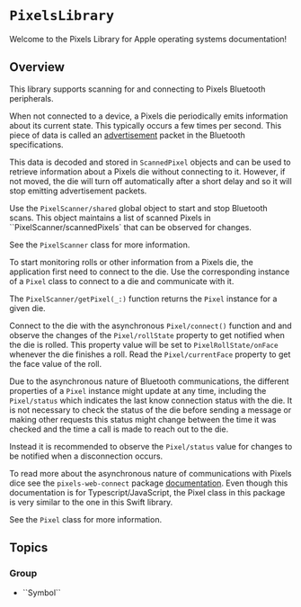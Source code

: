 # ``PixelsLibrary``

Welcome to the Pixels Library for Apple operating systems documentation!

## Overview

This library supports scanning for and connecting to Pixels Bluetooth peripherals.

When not connected to a device, a Pixels die periodically emits information about
its current state. This typically occurs a few times per second.
This piece of data is called an [advertisement](
    https://www.bluetooth.com/bluetooth-resources/intro-to-bluetooth-advertisements/
) packet in the Bluetooth specifications.

This data is decoded and stored in ``ScannedPixel`` objects and can be used to retrieve
information about a Pixels die without connecting to it.
However, if not moved, the die will turn off automatically after a short delay and so
it will stop emitting advertisement packets.

Use the ``PixelScanner/shared`` global object to start and stop Bluetooth scans.
This object maintains a list of scanned Pixels in ``PixelScanner/scannedPixels`
that can be observed for changes.

See the ``PixelScanner`` class for more information.

To start monitoring rolls or other information from a Pixels die, the application first need
to connect to the die.
Use the corresponding instance of a ``Pixel`` class to connect to a die and communicate with it.

The ``PixelScanner/getPixel(_:)`` function returns the ``Pixel`` instance for a given die.

Connect to the die with the asynchronous ``Pixel/connect()`` function and and observe the changes
of the ``Pixel/rollState`` property to get notified when the die is rolled.
This property value will be set to `PixelRollState/onFace` whenever the die finishes a roll.
Read the ``Pixel/currentFace`` property to get the face value of the roll.

Due to the asynchronous nature of Bluetooth communications, the different properties
of a ``Pixel`` instance might update at any time, including the ``Pixel/status``
which indicates the last know connection status with the die.
It is not necessary to check the status of the die before sending a message or making other
requests this status might change between the time it was checked and the time a call is made
to reach out to the die.

Instead it is recommended to observe the ``Pixel/status`` value for changes to be notified
when a disconnection occurs.

To read more about the asynchronous nature of communications with Pixels dice see the
`pixels-web-connect` package [documentation](
    https://gamewithpixels.github.io/pixels-js/modules/_systemic_games_pixels_web_connect.html
).
Even though this documentation is for Typescript/JavaScript, the Pixel class in this package is
very similar to the one in this Swift library.

See the ``Pixel`` class for more information.

## Topics

### <!--@START_MENU_TOKEN@-->Group<!--@END_MENU_TOKEN@-->

- <!--@START_MENU_TOKEN@-->``Symbol``<!--@END_MENU_TOKEN@-->